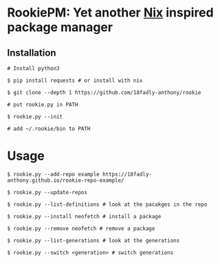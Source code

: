# RookiePM: Yet another [Nix](nixos.org) inspired package manager

## Installation

```
# Install python3

$ pip install requests # or install with nix

$ git clone --depth 1 https://github.com/18fadly-anthony/rookie

# put rookie.py in PATH

$ rookie.py --init

# add ~/.rookie/bin to PATH

```

# Usage

```
$ rookie.py --add-repo example https://18fadly-anthony.github.io/rookie-repo-example/

$ rookie.py --update-repos

$ rookie.py --list-definitions # look at the pacakges in the repo

$ rookie.py --install neofetch # install a package

$ rookie.py --remove neofetch # remove a package

$ rookie.py --list-generations # look at the generations

$ rookie.py --switch <generation> # switch generations
```
